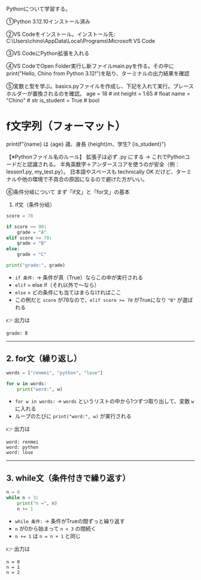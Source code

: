 Pythonについて学習する。

①Python 3.12.10インストール済み

②VS Codeをインストール。インストール先: C:\Users\chino\AppData\Local\Programs\Microsoft VS Code

③VS CodeにPython拡張を入れる

④VS CodeでOpen Folder実行し新ファイルmain.pyを作る。その中にprint("Hello, Chino from Python 3.12!")を貼り、ターミナルの出力結果を確認

⑤変数と型を学ぶ。basics.pyファイルを作成し、下記を入れて実行。プレースホルダーが置換されるのを確認。
age = 18                    # int
height = 1.65               # float
name = "Chino"              # str
is_student = True           # bool

# f文字列（フォーマット）
print(f"{name} は {age} 歳、身長 {height}m、学生? {is_student}")

【※Pythonファイル名のルール】
拡張子は必ず .py にする → これでPythonコードだと認識される。
半角英数字＋アンダースコアを使うのが安全（例：lesson1.py, my_test.py）。
日本語やスペースも technically OK だけど、ターミナルや他の環境で不具合の原因になるので避けた方がいい。

⑥条件分岐について
まず「if文」と「for文」の基本
1. if文（条件分岐）

```python
score = 78

if score >= 90:
    grade = "A"
elif score >= 70:
    grade = "B"
else:
    grade = "C"

print("grade:", grade)
```

* `if 条件:` → 条件が真（True）ならこの中が実行される
* `elif` = else if（それ以外で〜なら）
* `else` = どの条件にも当てはまらなければここ
* この例だと `score` が78なので、`elif score >= 70` がTrueになり `"B"` が選ばれる

👉 出力は

```
grade: B
```

---

## 2. for文（繰り返し）

```python
words = ["renmei", "python", "love"]

for w in words:
    print("word:", w)
```

* `for w in words:` → `words` というリストの中から1つずつ取り出して、変数 `w` に入れる
* ループのたびに `print("word:", w)` が実行される

👉 出力は

```
word: renmei
word: python
word: love
```

---

## 3. while文（条件付きで繰り返す）

```python
n = 0
while n < 3:
    print("n =", n)
    n += 1
```

* `while 条件:` → 条件がTrueの間ずっと繰り返す
* `n` が0から始まって `n < 3` の間続く
* `n += 1` は `n = n + 1` と同じ

👉 出力は

```
n = 0
n = 1
n = 2
```


